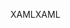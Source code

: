 <span data-ttu-id="84fe5-101">XAML</span><span class="sxs-lookup"><span data-stu-id="84fe5-101">XAML</span></span>